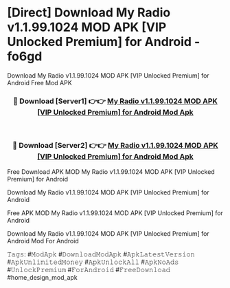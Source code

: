 # [Direct] Download My Radio v1.1.99.1024 MOD APK [VIP Unlocked Premium] for Android - fo6gd
Download My Radio v1.1.99.1024 MOD APK [VIP Unlocked Premium] for Android Free Mod APK

<div align="center">
<h3>🔴 Download [Server1] 👉👉 <a href="https://apk-comot.site?title=My_Radio_v1.1.99.1024_MOD_APK_[VIP_Unlocked_Premium]_for_Android">My Radio v1.1.99.1024 MOD APK [VIP Unlocked Premium] for Android Mod Apk</a></h3><br>

<h3>🔴 Download [Server2] 👉👉 <a href="https://apk-comot.site?title=My_Radio_v1.1.99.1024_MOD_APK_[VIP_Unlocked_Premium]_for_Android">My Radio v1.1.99.1024 MOD APK [VIP Unlocked Premium] for Android Mod Apk</a></h3>
</div>


Free Download APK MOD My Radio v1.1.99.1024 MOD APK [VIP Unlocked Premium] for Android

Download My Radio v1.1.99.1024 MOD APK [VIP Unlocked Premium] for Android 

Free APK MOD My Radio v1.1.99.1024 MOD APK [VIP Unlocked Premium] for Android 

Download My Radio v1.1.99.1024 MOD APK [VIP Unlocked Premium] for Android Mod For Android

𝚃𝚊𝚐𝚜: #𝙼𝚘𝚍𝙰𝚙𝚔 #𝙳𝚘𝚠𝚗𝚕𝚘𝚊𝚍𝙼𝚘𝚍𝙰𝚙𝚔 #𝙰𝚙𝚔𝙻𝚊𝚝𝚎𝚜𝚝𝚅𝚎𝚛𝚜𝚒𝚘𝚗 #𝙰𝚙𝚔𝚄𝚗𝚕𝚒𝚖𝚒𝚝𝚎𝚍𝙼𝚘𝚗𝚎𝚢 #𝙰𝚙𝚔𝚄𝚗𝚕𝚘𝚌𝚔𝙰𝚕𝚕 #𝙰𝚙𝚔𝙽𝚘𝙰𝚍𝚜 #𝚄𝚗𝚕𝚘𝚌𝚔𝙿𝚛𝚎𝚖𝚒𝚞𝚖 #𝙵𝚘𝚛𝙰𝚗𝚍𝚛𝚘𝚒𝚍 #𝙵𝚛𝚎𝚎𝙳𝚘𝚠𝚗𝚕𝚘𝚊𝚍 #home_design_mod_apk